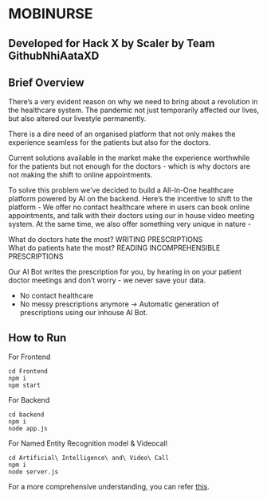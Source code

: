 # MOBINURSE
## Developed for Hack X by Scaler by Team GithubNhiAataXD

## Brief Overview
There’s a very evident reason on why we need to bring about a revolution in the healthcare system. The pandemic not just temporarily affected our lives, but also altered our livestyle permanently. 

There is a dire need of an organised platform that not only makes the experience seamless for the patients but also for the doctors.

Current solutions available in the market make the experience worthwhile for the patients but not enough for the doctors - which is why doctors are not making the shift to online appointments.

To solve this problem we’ve decided to build a All-In-One healthcare platform powered by AI on the backend. Here’s the incentive to shift to the platform - We offer no contact healthcare where in users can book online appointments, and talk with their doctors using our in house video meeting system. At the same time, we also offer something very unique in nature - 

What do doctors hate the most? WRITING PRESCRIPTIONS<br>
What do patients hate the most? READING INCOMPREHENSIBLE PRESCRIPTIONS

Our AI Bot writes the prescription for you, by hearing in on your patient doctor meetings and don’t worry - we never save your data.

- No contact healthcare
- No messy prescriptions anymore -> Automatic generation of prescriptions using our inhouse AI Bot.


## How to Run

For Frontend
```
cd Frontend
npm i
npm start
```

For Backend
```
cd backend
npm i
node app.js
```

For Named Entity Recognition model & Videocall
```
cd Artificial\ Intelligence\ and\ Video\ Call
npm i
node server.js
```

For a more comprehensive understanding, you can refer <a href="https://drive.google.com/file/d/1kxO_UteQQfcagqSbLCJk-kbavdgL-RTh/view?usp=sharing">this</a>.
